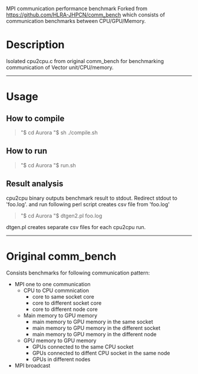 MPI communication performance benchmark
Forked from <https://github.com/HLRA-JHPCN/comm_bench>
 which consists of communication benchmarks between CPU/GPU/Memory.

# Description
Isolated cpu2cpu.c from original comm_bench for benchmarking communication of Vector unit/CPU/memory.

------
# Usage
## How to compile
> "$ cd Aurora
> "$ sh ./compile.sh

## How to run
> "$ cd Aurora
> "$ run.sh

## Result analysis
cpu2cpu binary outputs benchmark result to stdout.
Redirect stdout to 'foo.log'. and run following perl script creates csv file from 'foo.log'
> "$ cd Aurora
> "$ dtgen2.pl foo.log

dtgen.pl creates separate csv files for each cpu2cpu run. 

------
# Original comm_bench
Consists benchmarks for following communication pattern:

* MPI one to one communication
  * CPU to CPU commnication
     * core to same socket core
     * core to different socket core
     * core to different node core
  * Main memory to GPU memory
     * main memory to GPU memory in the same socket
     * main memory to GPU memory in the different socket
     * main memory to GPU memory in the different node
  * GPU memory to GPU memory
     * GPUs connected to the same CPU socket
     * GPUs connected to diffent CPU socket in the same node
     * GPUs in different nodes
* MPI broadcast
